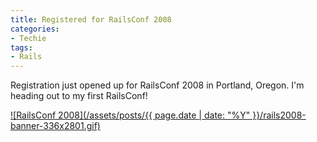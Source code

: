 ```yaml
---
title: Registered for RailsConf 2008
categories:
- Techie
tags:
- Rails
---
```


Registration just opened up for RailsConf 2008 in Portland, Oregon. I'm heading out to my first RailsConf!

[
![RailsConf 2008](/assets/posts/{{ page.date | date: "%Y" }}/rails2008-banner-336x2801.gif)
](http://conferences.oreilly.com/rails/)
